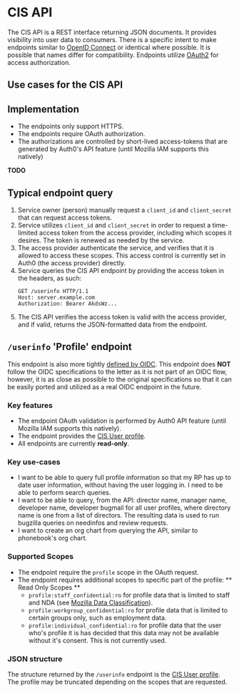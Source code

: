 # CIS API

The CIS API is a REST interface returning JSON documents. It provides visibility into user data to consumers.
There is a specific intent to make endpoints similar to [OpenID Connect](http://openid.net/developers/specs/) or identical
where possible. It is possible that names differ for compatibility.
Endpoints utilize [OAuth2](http://openid.net/developers/specs/) for access authorization.

## Use cases for the CIS API

## Implementation

- The endpoints only support HTTPS.
- The endpoints require OAuth authorization.
- The authorizations are controlled by short-lived access-tokens that are generated by Auth0's API feature (until Mozilla
IAM supports this natively)

**TODO**

## Typical endpoint query

1. Service owner (person) manually request a `client_id` and `client_secret` that can request access tokens.
2. Service utilizes `client_id` and `client_secret` in order to request a time-limited access token from the access
provider, including which scopes it desires. The token is renewed as needed by the service.
3. The access provider authenticate the service, and verifies that it is allowed to access these scopes.
This access control is currently set in Auth0 (the access provider) directly.
3. Service queries the CIS API endpoint by providing the access token in the headers, as such:
   ```
   GET /userinfo HTTP/1.1
   Host: server.example.com
   Authorization: Bearer AkdsWz...
   ```
4. The CIS API verifies the access token is valid with the access provider, and if valid, returns the JSON-formatted data
from the endpoint.

## `/userinfo` 'Profile' endpoint

This endpoint is also more tightly [defined by OIDC](http://openid.net/specs/openid-connect-core-1_0.html#UserInfo).
This endpoint does **NOT** follow the OIDC specifications to the letter as it is not part of an OIDC flow, however, it is
as close as possible to the original specifications so that it can be easily ported and utilized as a real OIDC endpoint
in the future.

### Key features

- The endpoint OAuth validation is performed by Auth0 API feature (until Mozilla IAM supports this natively).
- The endpoint provides the [CIS User profile](Profiles.md).
- All endpoints are currently **read-only**.

### Key use-cases
- I want to be able to query full profile information so that my RP has up to date user information, without having the
user logging in. I need to be able to perform search queries.
- I want to be able to query, from the API: director name, manager name, developer name, developer bugmail for all user profiles, where directory name is one from a list of directors.
The resulting data is used to run bugzilla queries on needinfos and review requests.
- I want to create an org chart from querying the API, similar to phonebook's org chart.

### Supported Scopes

- The endpoint require the `profile` scope in the OAuth request.
- The endpoint requires additional scopes to specific part of the profile:
  ** Read Only Scopes **
  - `profile:staff_confidential:ro` for profile data that is limited to staff and NDA (see 
  [Mozilla Data Classification](https://wiki.mozilla.org/Security/Data_Classification)).
  - `profile:workgroup_confidential:ro` for profile data that is limited to certain groups only, such as employment data.
  - `profile:individual_confidential:ro` for profile data that the user who's profile it is has decided that this data may
  not be available without it's consent. This is not currently used.

### JSON structure

The structure returned by the `/userinfo` endpoint is the [CIS User profile](Profiles.md).
The profile may be truncated depending on the scopes that are requested.

